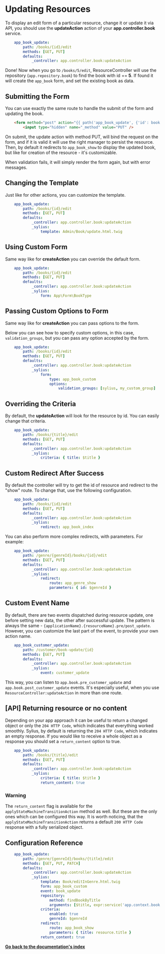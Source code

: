 # Updating Resources

To display an edit form of a particular resource, change it or update it via API, you should use the **updateAction** action of your **app.controller.book** service.

```yaml
    app_book_update:
        path: /books/{id}/edit
        methods: [GET, PUT]
        defaults:
            _controller: app.controller.book:updateAction
```
Done! Now when you go to ``/books/5/edit``, ResourceController will use the repository (``app.repository.book``) to find the book with id == **5**.
If found it will create the ``app_book`` form, and set the existing book as data.

## Submitting the Form

You can use exactly the same route to handle the submit of the form and updating the book.

```html
    <form method="post" action="{{ path('app_book_update', {'id': book.id}) }}">
        <input type="hidden" name="_method" value="PUT" />
```
On submit, the update action with method PUT, will bind the request on the form, and if it is valid it will use the right manager to persist the resource.
Then, by default it redirects to ``app_book_show`` to display the updated book, but like for creation of the resource - it's customizable.

When validation fails, it will simply render the form again, but with error messages.

## Changing the Template

Just like for other actions, you can customize the template.

```yaml
    app_book_update:
        path: /books/{id}/edit
        methods: [GET, PUT]
        defaults:
            _controller: app.controller.book:updateAction
            _sylius:
                template: Admin/Book/update.html.twig
```

## Using Custom Form

Same way like for **createAction** you can override the default form.

```yaml
    app_book_update:
        path: /books/{id}/edit
        methods: [GET, PUT]
        defaults:
            _controller: app.controller.book:updateAction
            _sylius:
                form: App\Form\BookType
```
## Passing Custom Options to Form

Same way like for **createAction** you can pass options to the form.

Below you can see how to specify custom options, in this case, ``validation_groups``, but you can pass any option accepted by the form.

```yaml
    app_book_update:
        path: /books/{id}/edit
        methods: [GET, PUT]
        defaults:
            _controller: app.controller.book:updateAction
            _sylius:
                form:
                    type: app_book_custom
                    options:
                        validation_groups: [sylius, my_custom_group]
```

## Overriding the Criteria

By default, the **updateAction** will look for the resource by id. You can easily change that criteria.

```yaml
    app_book_update:
        path: /books/{title}/edit
        methods: [GET, PUT]
        defaults:
            _controller: app.controller.book:updateAction
            _sylius:
                criteria: { title: $title }
```

## Custom Redirect After Success

By default the controller will try to get the id of resource and redirect to the "show" route. To change that, use the following configuration.

```yaml
    app_book_update:
        path: /books/{id}/edit
        methods: [GET, PUT]
        defaults:
            _controller: app.controller.book:updateAction
            _sylius:
                redirect: app_book_index
```
You can also perform more complex redirects, with parameters. For example:

```yaml
    app_book_update:
        path: /genre/{genreId}/books/{id}/edit
        methods: [GET, PUT]
        defaults:
            _controller: app.controller.book:updateAction
            _sylius:
                redirect:
                    route: app_genre_show
                    parameters: { id: $genreId }
```

## Custom Event Name

By default, there are two events dispatched during resource update, one before setting new data, the other after successful update.
The pattern is always the same - ``{applicationName}.{resourceName}.pre/post_update``. However, you can customize the last part of the event, to provide your
own action name.

```yaml
    app_book_customer_update:
        path: /customer/book-update/{id}
        methods: [GET, PUT]
        defaults:
            _controller: app.controller.book:updateAction
            _sylius:
                event: customer_update
```
This way, you can listen to ``app.book.pre_customer_update`` and ``app.book.post_customer_update`` events. It's especially useful, when you use
``ResourceController:updateAction`` in more than one route.


## [API] Returning resource or no content

Depending on your app approach it can be useful to return a changed object or only the ``204 HTTP Code``, which indicates that everything worked smoothly.
Sylius, by default is returning the ``204 HTTP Code``, which indicates an empty response. If you would like to receive a whole object as a response you should set a ``return_content`` option to true.

```yaml
    app_book_update:
        path: /books/{title}/edit
        methods: [GET, PUT]
        defaults:
            _controller: app.controller.book:updateAction
            _sylius:
                criteria: { title: $title }
                return_content: true
```

### **Warning**
The ``return_content`` flag is available for the ``applyStateMachineTransitionAction`` method as well. But these are the only ones which can be configured this way.
It is worth noticing, that the ``applyStateMachineTransitionAction`` returns a default ``200 HTTP Code`` response with a fully serialized object.

## Configuration Reference

```yaml
    app_book_update:
        path: /genre/{genreId}/books/{title}/edit
        methods: [GET, PUT, PATCH]
        defaults:
            _controller: app.controller.book:updateAction
            _sylius:
                template: Book/editInGenre.html.twig
                form: app_book_custom
                event: book_update
                repository:
                    method: findBookByTitle
                    arguments: [$title, expr:service('app.context.book')]
                criteria:
                    enabled: true
                    genreId: $genreId
                redirect:
                    route: app_book_show
                    parameters: { title: resource.title }
                return_content: true
```          
**[Go back to the documentation's index](index.md)**

